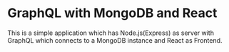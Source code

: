 # GraphQL with MongoDB and React
This is a simple application which has Node.js(Express) as server with GraphQL which connects to a MongoDB instance and React as Frontend.
